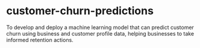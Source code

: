 # customer-churn-predictions
To develop and deploy a machine learning model that can predict customer churn using business and customer profile data, helping businesses to take informed retention actions.
